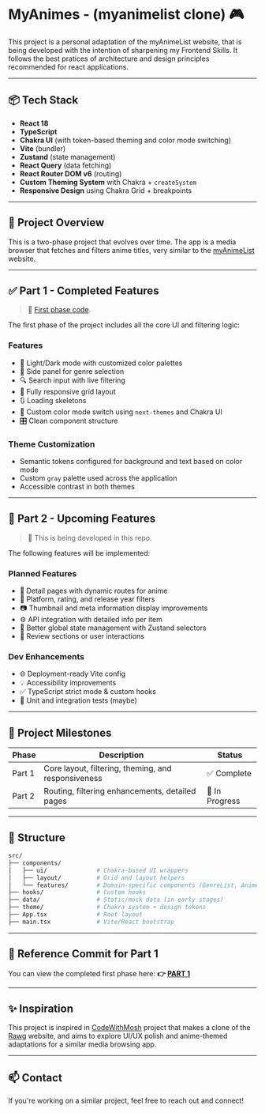 # MyAnimes - (myanimelist clone) 🎮

This project is a personal adaptation of the myAnimeList website, that is being developed with the intention of sharpening my Frontend Skills. It follows the best pratices of architecture and design principles recommended for react applications. 

---

## 📦 Tech Stack

- **React 18**
- **TypeScript**
- **Chakra UI** (with token-based theming and color mode switching)
- **Vite** (bundler)
- **Zustand** (state management)
- **React Query** (data fetching)
- **React Router DOM v6** (routing)
- **Custom Theming System** with Chakra + `createSystem`
- **Responsive Design** using Chakra Grid + breakpoints

---

## 🚧 Project Overview

This is a two-phase project that evolves over time. The app is a media browser that fetches and filters anime titles, very similar to the [myAnimeList](https://myanimelist.net/) website.

---

## ✅ Part 1 - Completed Features

> 📍 [First phase code](https://github.com/GabeMed/my-anime-list-clone/commit/3d1c7cb23df876b9300d67e8ebc339e8a06739f2).

The first phase of the project includes all the core UI and filtering logic:

### Features
- 🎨 Light/Dark mode with customized color palettes
- 🧭 Side panel for genre selection
- 🔍 Search input with live filtering
- 📱 Fully responsive grid layout
- 🔃 Loading skeletons
- 🔘 Custom color mode switch using `next-themes` and Chakra UI
- 🎛️ Clean component structure

### Theme Customization
- Semantic tokens configured for background and text based on color mode
- Custom `gray` palette used across the application
- Accessible contrast in both themes

---

## 🚀 Part 2 - Upcoming Features

> 🔨 This is being developed in this repo.

The following features will be implemented:

### Planned Features
- 📄 Detail pages with dynamic routes for anime
- 🌟 Platform, rating, and release year filters
- 📷 Thumbnail and meta information display improvements
- ⚙️ API integration with detailed info per item
- 🧠 Better global state management with Zustand selectors
- 💬 Review sections or user interactions

### Dev Enhancements
- 🌐 Deployment-ready Vite config
- 💡 Accessibility improvements
- ✅ TypeScript strict mode & custom hooks
- 🧪 Unit and integration tests (maybe)

---

## 🔗 Project Milestones

| Phase | Description | Status |
|-------|-------------|--------|
| Part 1 | Core layout, filtering, theming, and responsiveness | ✅ Complete |
| Part 2 | Routing, filtering enhancements, detailed pages | 🚧 In Progress |

---

## 📂 Structure

```bash
src/
├── components/
│   ├── ui/              # Chakra-based UI wrappers
│   ├── layout/          # Grid and layout helpers
│   └── features/        # Domain-specific components (GenreList, AnimeCard, etc.)
├── hooks/               # Custom hooks
├── data/                # Static/mock data (in early stages)
├── theme/               # Chakra system + design tokens
├── App.tsx              # Root layout
├── main.tsx             # Vite/React bootstrap
```

---

## 📍 Reference Commit for Part 1

You can view the completed first phase here:
**👉 [PART 1](https://github.com/GabeMed/my-anime-list-clone/commit/3d1c7cb23df876b9300d67e8ebc339e8a06739f2)**

---

## ✨ Inspiration

This project is inspired in [CodeWithMosh](https://github.com/mosh-hamedani/game-hub) project that makes a clone of the [Rawg](https://rawg.io/) website, and aims to explore UI/UX polish and anime-themed adaptations for a similar media browsing app.

---

## 📫 Contact

If you're working on a similar project, feel free to reach out and connect!

